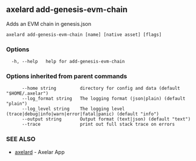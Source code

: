 ## axelard add-genesis-evm-chain

Adds an EVM chain in genesis.json

```
axelard add-genesis-evm-chain [name] [native asset] [flags]
```

### Options

```
  -h, --help   help for add-genesis-evm-chain
```

### Options inherited from parent commands

```
      --home string         directory for config and data (default "$HOME/.axelar")
      --log_format string   The logging format (json|plain) (default "plain")
      --log_level string    The logging level (trace|debug|info|warn|error|fatal|panic) (default "info")
      --output string       Output format (text|json) (default "text")
      --trace               print out full stack trace on errors
```

### SEE ALSO

* [axelard](axelard.md)	 - Axelar App


